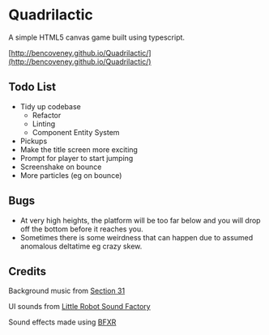 # Quadrilactic

A simple HTML5 canvas game built using typescript.

[http://bencoveney.github.io/Quadrilactic/](http://bencoveney.github.io/Quadrilactic/)

## Todo List

- Tidy up codebase
	- Refactor
	- Linting
	- Component Entity System
- Pickups
- Make the title screen more exciting
- Prompt for player to start jumping
- Screenshake on bounce
- More particles (eg on bounce)

## Bugs

- At very high heights, the platform will be too far below and you will drop off the bottom before it reaches you.
- Sometimes there is some weirdness that can happen due to assumed anomalous deltatime eg crazy skew.

## Credits

Background music from [Section 31](http://opengameart.org/content/robotic-city-v2)

UI sounds from [Little Robot Sound Factory](http://opengameart.org/content/ui-sound-effects-library)

Sound effects made using [BFXR](http://www.bfxr.net)
